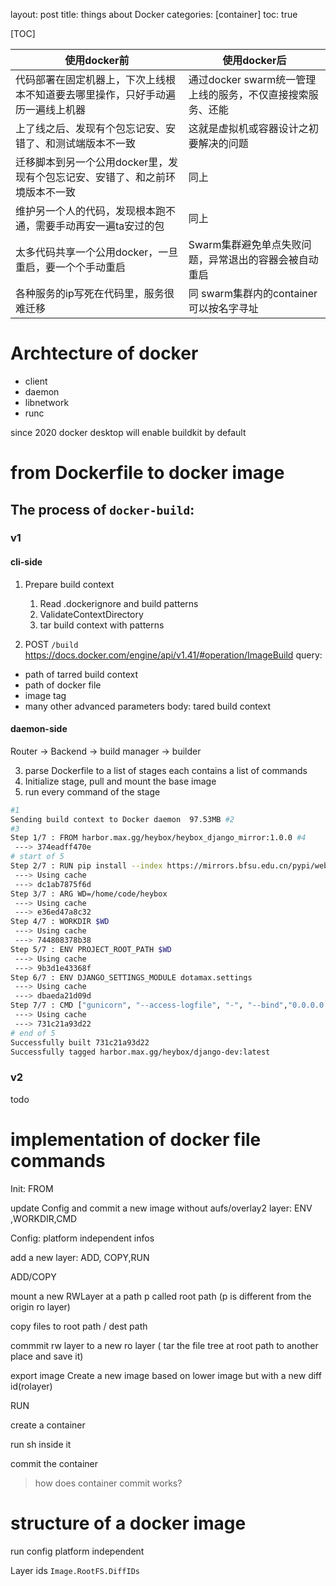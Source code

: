 layout: post
title:  things about Docker
categories: [container]
toc: true

[TOC]

| 使用docker前                                                 | 使用docker后                                               |
| ------------------------------------------------------------ | ---------------------------------------------------------- |
| 代码部署在固定机器上，下次上线根本不知道要去哪里操作，只好手动遍历一遍线上机器 | 通过docker swarm统一管理上线的服务，不仅直接搜索服务、还能 |
| 上了线之后、发现有个包忘记安、安错了、和测试端版本不一致     | 这就是虚拟机或容器设计之初要解决的问题                     |
| 迁移脚本到另一个公用docker里，发现有个包忘记安、安错了、和之前环境版本不一致 | 同上                                                       |
| 维护另一个人的代码，发现根本跑不通，需要手动再安一遍ta安过的包 | 同上                                                       |
| 太多代码共享一个公用docker，一旦重启，要一个个手动重启       | Swarm集群避免单点失败问题，异常退出的容器会被自动重启      |
| 各种服务的ip写死在代码里，服务很难迁移                       | 同 swarm集群内的container可以按名字寻址                    |

# Archtecture of docker

- client
- daemon
- libnetwork
- runc

 since 2020 docker desktop will enable buildkit by default

# from Dockerfile to docker image

## The process of `docker-build`:

### v1

#### cli-side

1. Prepare build context
	1. Read .dockerignore and build patterns
	2. ValidateContextDirectory
	3. tar build context with patterns

2. POST `/build` https://docs.docker.com/engine/api/v1.41/#operation/ImageBuild
	query:
- path of tarred build context
- path of docker file
- image tag
- many other advanced parameters
	body:
tared build context

#### daemon-side 

Router -> Backend ->  build manager -> builder

3. parse Dockerfile to a list of stages each contains a list of commands
4. Initialize stage, pull and mount the base image
5. run every command of the stage

```sh
#1
Sending build context to Docker daemon  97.53MB #2
#3
Step 1/7 : FROM harbor.max.gg/heybox/heybox_django_mirror:1.0.0 #4
 ---> 374eadff470e
# start of 5
Step 2/7 : RUN pip install --index https://mirrors.bfsu.edu.cn/pypi/web/simple pytest
 ---> Using cache
 ---> dc1ab7875f6d
Step 3/7 : ARG WD=/home/code/heybox
 ---> Using cache
 ---> e36ed47a8c32
Step 4/7 : WORKDIR $WD
 ---> Using cache
 ---> 744808378b38
Step 5/7 : ENV PROJECT_ROOT_PATH $WD
 ---> Using cache
 ---> 9b3d1e43368f
Step 6/7 : ENV DJANGO_SETTINGS_MODULE dotamax.settings
 ---> Using cache
 ---> dbaeda21d09d
Step 7/7 : CMD ["gunicorn", "--access-logfile", "-", "--bind","0.0.0.0:80", "--reload", "dotamax.wsgi:application"]
 ---> Using cache
 ---> 731c21a93d22
# end of 5
Successfully built 731c21a93d22
Successfully tagged harbor.max.gg/heybox/django-dev:latest
```

### v2

todo

# implementation of docker file commands

Init: FROM



update Config and commit a new image without aufs/overlay2 layer: ENV ,WORKDIR,CMD

Config: platform independent infos



add a new layer: ADD, COPY,RUN



ADD/COPY

mount a new RWLayer at a path p called root path (p is different from the origin ro layer)

copy files to root path / dest path

commmit rw layer to a new ro layer ( tar the file tree at root path to another place and save it)

export image Create a new image based on lower image but with a new diff id(rolayer)



RUN

create a container

run sh inside it

commit the container

> how does container commit works?

# structure of a docker image 

run config  platform independent

Layer ids `Image.RootFS.DiffIDs`